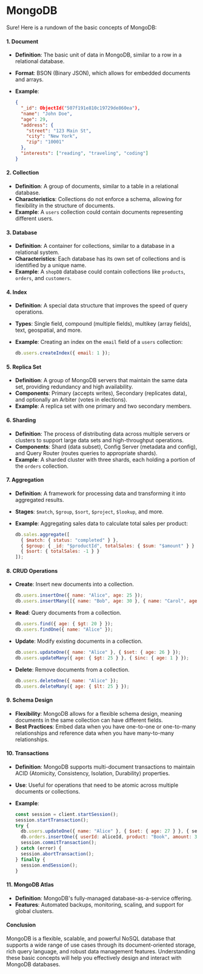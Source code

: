 # MongoDB

Sure! Here is a rundown of the basic concepts of MongoDB:

#### 1. **Document**

* **Definition**: The basic unit of data in MongoDB, similar to a row in a relational database.
* **Format**: BSON (Binary JSON), which allows for embedded documents and arrays.
*   **Example**:

    ```json
    {
      "_id": ObjectId("507f191e810c19729de860ea"),
      "name": "John Doe",
      "age": 29,
      "address": {
        "street": "123 Main St",
        "city": "New York",
        "zip": "10001"
      },
      "interests": ["reading", "traveling", "coding"]
    }
    ```

#### 2. **Collection**

* **Definition**: A group of documents, similar to a table in a relational database.
* **Characteristics**: Collections do not enforce a schema, allowing for flexibility in the structure of documents.
* **Example**: A `users` collection could contain documents representing different users.

#### 3. **Database**

* **Definition**: A container for collections, similar to a database in a relational system.
* **Characteristics**: Each database has its own set of collections and is identified by a unique name.
* **Example**: A `shopDB` database could contain collections like `products`, `orders`, and `customers`.

#### 4. **Index**

* **Definition**: A special data structure that improves the speed of query operations.
* **Types**: Single field, compound (multiple fields), multikey (array fields), text, geospatial, and more.
*   **Example**: Creating an index on the `email` field of a `users` collection:

    ```javascript
    db.users.createIndex({ email: 1 });
    ```

#### 5. **Replica Set**

* **Definition**: A group of MongoDB servers that maintain the same data set, providing redundancy and high availability.
* **Components**: Primary (accepts writes), Secondary (replicates data), and optionally an Arbiter (votes in elections).
* **Example**: A replica set with one primary and two secondary members.

#### 6. **Sharding**

* **Definition**: The process of distributing data across multiple servers or clusters to support large data sets and high-throughput operations.
* **Components**: Shard (data subset), Config Server (metadata and config), and Query Router (routes queries to appropriate shards).
* **Example**: A sharded cluster with three shards, each holding a portion of the `orders` collection.

#### 7. **Aggregation**

* **Definition**: A framework for processing data and transforming it into aggregated results.
* **Stages**: `$match`, `$group`, `$sort`, `$project`, `$lookup`, and more.
*   **Example**: Aggregating sales data to calculate total sales per product:

    ```javascript
    db.sales.aggregate([
      { $match: { status: "completed" } },
      { $group: { _id: "$productId", totalSales: { $sum: "$amount" } } },
      { $sort: { totalSales: -1 } }
    ]);
    ```

#### 8. **CRUD Operations**

*   **Create**: Insert new documents into a collection.

    ```javascript
    db.users.insertOne({ name: "Alice", age: 25 });
    db.users.insertMany([{ name: "Bob", age: 30 }, { name: "Carol", age: 28 }]);
    ```
*   **Read**: Query documents from a collection.

    ```javascript
    db.users.find({ age: { $gt: 20 } });
    db.users.findOne({ name: "Alice" });
    ```
*   **Update**: Modify existing documents in a collection.

    ```javascript
    db.users.updateOne({ name: "Alice" }, { $set: { age: 26 } });
    db.users.updateMany({ age: { $gt: 25 } }, { $inc: { age: 1 } });
    ```
*   **Delete**: Remove documents from a collection.

    ```javascript
    db.users.deleteOne({ name: "Alice" });
    db.users.deleteMany({ age: { $lt: 25 } });
    ```

#### 9. **Schema Design**

* **Flexibility**: MongoDB allows for a flexible schema design, meaning documents in the same collection can have different fields.
* **Best Practices**: Embed data when you have one-to-one or one-to-many relationships and reference data when you have many-to-many relationships.

#### 10. **Transactions**

* **Definition**: MongoDB supports multi-document transactions to maintain ACID (Atomicity, Consistency, Isolation, Durability) properties.
* **Use**: Useful for operations that need to be atomic across multiple documents or collections.
*   **Example**:

    ```javascript
    const session = client.startSession();
    session.startTransaction();
    try {
      db.users.updateOne({ name: "Alice" }, { $set: { age: 27 } }, { session });
      db.orders.insertOne({ userId: aliceId, product: "Book", amount: 30 }, { session });
      session.commitTransaction();
    } catch (error) {
      session.abortTransaction();
    } finally {
      session.endSession();
    }
    ```

#### 11. **MongoDB Atlas**

* **Definition**: MongoDB's fully-managed database-as-a-service offering.
* **Features**: Automated backups, monitoring, scaling, and support for global clusters.

#### Conclusion

MongoDB is a flexible, scalable, and powerful NoSQL database that supports a wide range of use cases through its document-oriented storage, rich query language, and robust data management features. Understanding these basic concepts will help you effectively design and interact with MongoDB databases.
